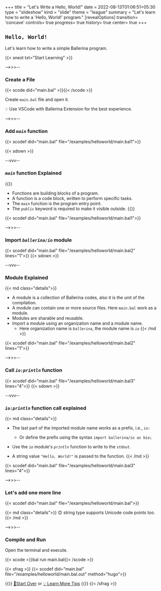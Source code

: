 +++
title = "Let's Write a Hello, World!"
date = 2022-08-13T01:06:51+05:30
type = "slideshow"
kind = "slide"
theme = "league"
summary = "Let's learn how to write a 'Hello, World!' program."
[revealOptions]
transition= 'concave'
controls= true
progress= true
history= true
center= true
+++

##  `Hello, World!`

Let's learn how to write a simple Ballerina program.

{{< snext txt="Start Learning" >}}

-->>>--

### Create a File

{{< scode did="main.bal" >}}{{< /scode >}}

Create *`main.bal`* file and open it.

<div class="details" >
💡 Use VSCode with Ballerina Extension for the best experience.  
</div>

  

-->>>--

### Add *`main`* function

{{< scodef did="main.bal" file="/examples/helloworld/main.bal1">}}

{{< sdown >}}

--vvv--

### *`main`* function Explained

{{<md class="details">}}
- Functions are building blocks of a program.
- A function is a code block, written to perform specific tasks.  
- The *`main`* function is the program entry point.
- The *`public`* keyword is required to make it visible outside.
{{</md >}}

{{< scodef did="main.bal" file="/examples/helloworld/main.bal1">}}
  
-->>>--

### Import *`ballerina/io`* module

{{< scodef did="main.bal" file="/examples/helloworld/main.bal2" lines="1">}}
{{< sdown >}}

--vvv--

### Module Explained

{{< md class="details">}}
- A module is a collection of Ballerina codes, also it is the unit of the compilation.
- A module can contain one or more source files. Here `main.bal` work as a module.
- Modules are sharable and reusable. 
- Import a module using an organization name and a module name.
  - Here organization name is *`ballerina`*, the module name is *`io`*
{{< /md >}}

{{< scodef did="main.bal" file="/examples/helloworld/main.bal2" lines="1">}}
  
-->>>--

### Call *`io:println`* function

{{< scodef did="main.bal" file="/examples/helloworld/main.bal3" lines="4">}}
{{< sdown >}}

--vvv--

### *`io:println`* function call explained

{{< md class="details">}}
- The last part of the imported module name works as a prefix, i.e., *`io:`*
  - Or define the prefix using the syntax `import ballerina/io as bio;`

- Use the *`io`* module's *`println`* function to write to the *`stdout`*.
- A string value *`"Hello, World!"`* is passed to the function.
{{< /md >}}

{{< scodef did="main.bal" file="/examples/helloworld/main.bal3" lines="4">}}

-->>>--

### Let's add one more line

{{< scodef did="main.bal" file="/examples/helloworld/main.bal">}}
  
{{< md class="details">}}
😊 string type supports Unicode code points too. 
{{< /md >}}

-->>>--

### Compile and Run

Open the terminal and execute.

{{< scode >}}bal run main.bal{{< /scode >}}

{{< sfrag >}}
{{< scodef did="main.bal" file="/examples/helloworld/main.bal.out" method="hugo">}}

{{<md class="details">}}
[🔁Start Over](#/0) or [💡 Learn More Tips](/)
{{</md>}}
{{< /sfrag >}}
